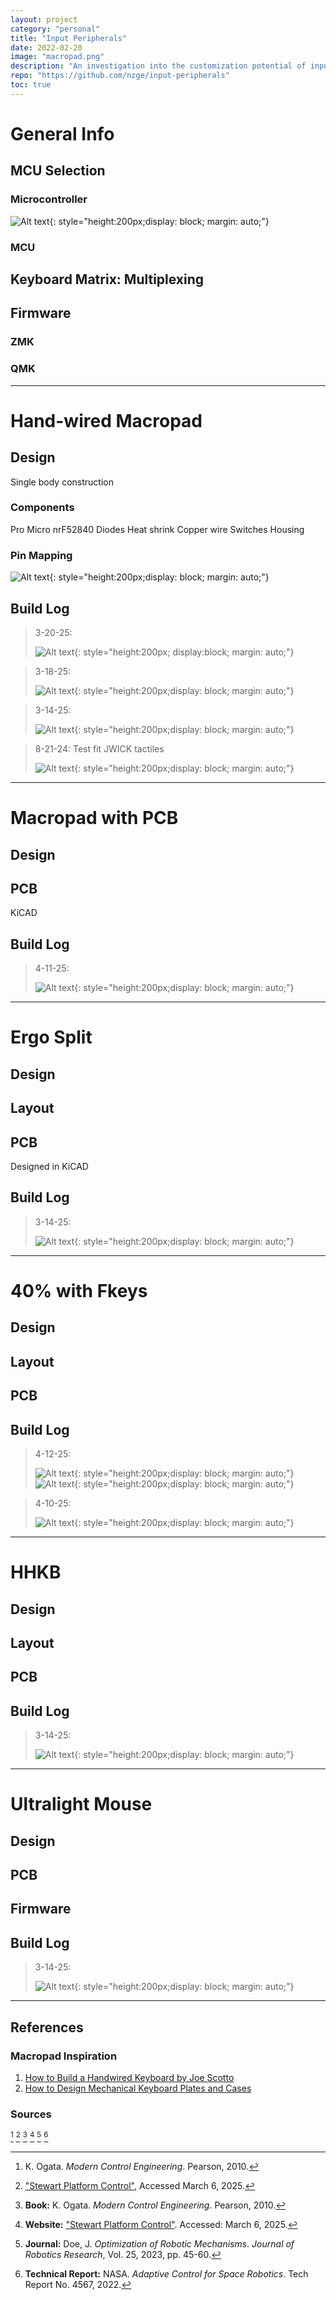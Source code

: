 ```yaml
---
layout: project
category: "personal"
title: "Input Peripherals"
date: 2022-02-20
image: "macropad.png"
description: "An investigation into the customization potential of input devices and their core functionality."
repo: "https://github.com/nzge/input-peripherals"
toc: true
---
```


# General Info

## MCU Selection 
### Microcontroller
![Alt text](/assets/media/input_media/promicro-nrf52840.png){: 
style="height:200px;display: block; margin: auto;"}

### MCU

## Keyboard Matrix: Multiplexing

## Firmware
### ZMK 
### QMK



---
# Hand-wired Macropad

## Design
Single body construction
### Components
Pro Micro nrF52840
Diodes
Heat shrink
Copper wire
Switches
Housing

### Pin Mapping
![Alt text](/assets/media/input_media/promicro-nrf52840.png){: 
style="height:200px;display: block; margin: auto;"}

## Build Log
> 3-20-25: 
>
> ![Alt text](/assets/media/input_media/macro/IMG_0812.jpg){: 
style="height:200px; display:block; margin: auto;"}

> 3-18-25: 
>
> ![Alt text](/assets/media/input_media/macro/IMG_0783.JPG){: 
style="height:200px;display: block; margin: auto;"}

> 3-14-25: 
>
> ![Alt text](/assets/media/input_media/macro/macro-proto_3-14-25.png){: 
style="height:200px;display: block; margin: auto;"}

> 8-21-24: Test fit JWICK tactiles 
>
> ![Alt text](/assets/media/input_media/macro/test-fit.jpg){: 
style="height:200px;display: block; margin: auto;"}

---

# Macropad with PCB 

## Design


## PCB 
KiCAD


## Build Log

> 4-11-25: 
>
> ![Alt text](/assets/media/input_media/macro-pcb-proto.png){: 
style="height:200px;display: block; margin: auto;"}

---

# Ergo Split

## Design
## Layout
## PCB 
Designed in KiCAD

## Build Log
> 3-14-25: 
>
> ![Alt text](/assets/media/input_media/macro/macropad-proto_3-14-25.png){: 
style="height:200px;display: block; margin: auto;"}


---

# 40% with Fkeys

## Design
## Layout
## PCB 

## Build Log
> 4-12-25: 
>
> ![Alt text](/assets/media/input_media/40/40+_schematic_rev0-1.png){: 
style="height:200px;display: block; margin: auto;"}
> ![Alt text](/assets/media/input_media/40/40+_schematic_rev0-2.png){: 
style="height:200px;display: block; margin: auto;"}

> 4-10-25: 
>
> ![Alt text](/assets/media/input_media/40/40+_proto_rev0.png){: 
style="height:200px;display: block; margin: auto;"}


---

# HHKB

## Design
## Layout
## PCB

## Build Log
> 3-14-25: 
>
> ![Alt text](/assets/media/input_media/macro/macropad-proto_3-14-25.png){: 
style="height:200px;display: block; margin: auto;"}

---

# Ultralight Mouse

## Design
## PCB
## Firmware

## Build Log
> 3-14-25: 
>
> ![Alt text](/assets/media/input_media/macro/macropad-proto_3-14-25.png){: 
style="height:200px;display: block; margin: auto;"}

---
## References

### Macropad Inspiration
1. [How to Build a Handwired Keyboard by Joe Scotto](https://www.youtube.com/watch?v=hjml-K-pV4E)
2. [How to Design Mechanical Keyboard Plates and Cases](https://www.youtube.com/watch?v=7azQkSu0m_U)

### Sources
[^1]: K. Ogata. *Modern Control Engineering*. Pearson, 2010.  
[^2]: ["Stewart Platform Control"](https://example.com), Accessed March 6, 2025.  
[^3]: **Book:** K. Ogata. *Modern Control Engineering*. Pearson, 2010.  
[^4]: **Website:** ["Stewart Platform Control"](https://example.com). Accessed: March 6, 2025.  
[^5]: **Journal:** Doe, J. *Optimization of Robotic Mechanisms*. *Journal of Robotics Research*, Vol. 25, 2023, pp. 45-60.  
[^6]: **Technical Report:** NASA. *Adaptive Control for Space Robotics*. Tech Report No. 4567, 2022.  

<!-- Hidden references trigger the footnote rendering -->
<span id="hidden-references">[^1] [^2] [^3] [^4] [^5] [^6]</span>


